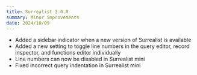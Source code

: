 ```yaml
---
title: Surrealist 3.0.8
summary: Minor improvements
date: 2024/10/09
---
```


- Added a sidebar indicator when a new version of Surrealist is available
- Added a new setting to toggle line numbers in the query editor, record inspector, and functions editor individually
- Line numbers can now be disabled in Surrealist mini
- Fixed incorrect query indentation in Surrealist mini